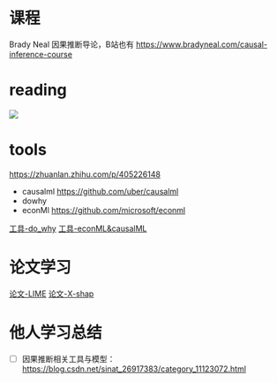 
# 课程

Brady Neal 因果推断导论，B站也有
https://www.bradyneal.com/causal-inference-course


# reading

![](../../../Draft/media/16350836816437.jpg)


# tools
https://zhuanlan.zhihu.com/p/405226148

- causalml
https://github.com/uber/causalml
- dowhy
- econMl
https://github.com/microsoft/econml

[工具-do_why](工具-do_why.md)
[工具-econML&causalML](工具-econML&causalML.md)



# 论文学习

[论文-LIME](论文-LIME.md)
[论文-X-shap](论文-X-shap.md)


# 他人学习总结

* [ ] 因果推断相关工具与模型： https://blog.csdn.net/sinat_26917383/category_11123072.html